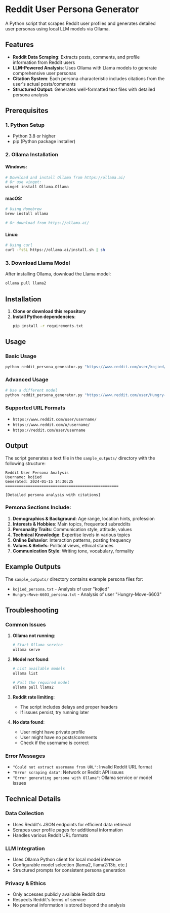 # Reddit User Persona Generator

A Python script that scrapes Reddit user profiles and generates detailed user personas using local LLM models via Ollama.

## Features

- **Reddit Data Scraping**: Extracts posts, comments, and profile information from Reddit users
- **LLM-Powered Analysis**: Uses Ollama with Llama models to generate comprehensive user personas
- **Citation System**: Each persona characteristic includes citations from the user's actual posts/comments
- **Structured Output**: Generates well-formatted text files with detailed persona analysis

## Prerequisites

### 1. Python Setup
- Python 3.8 or higher
- pip (Python package installer)

### 2. Ollama Installation

#### Windows:
```bash
# Download and install Ollama from https://ollama.ai/
# Or use winget:
winget install Ollama.Ollama
```

#### macOS:
```bash
# Using Homebrew
brew install ollama

# Or download from https://ollama.ai/
```

#### Linux:
```bash
# Using curl
curl -fsSL https://ollama.ai/install.sh | sh
```
### 3. Download Llama Model
After installing Ollama, download the Llama model:
```bash
ollama pull llama2
```

## Installation

1. **Clone or download this repository**
2. **Install Python dependencies**:
   ```bash
   pip install -r requirements.txt
   ```
## Usage

### Basic Usage
```bash
python reddit_persona_generator.py "https://www.reddit.com/user/kojied/"
```

### Advanced Usage
```bash
# Use a different model
python reddit_persona_generator.py "https://www.reddit.com/user/Hungry-Move-6603/" --model llama2:13b
```

### Supported URL Formats
- `https://www.reddit.com/user/username/`
- `https://www.reddit.com/u/username/`
- `https://reddit.com/user/username`

## Output

The script generates a text file in the `sample_outputs/` directory with the following structure:

```
Reddit User Persona Analysis
Username: kojied
Generated: 2024-01-15 14:30:25
==================================================

[Detailed persona analysis with citations]
```
### Persona Sections Include:
1. **Demographics & Background**: Age range, location hints, profession
2. **Interests & Hobbies**: Main topics, frequented subreddits
3. **Personality Traits**: Communication style, attitude, values
4. **Technical Knowledge**: Expertise levels in various topics
5. **Online Behavior**: Interaction patterns, posting frequency
6. **Values & Beliefs**: Political views, ethical stances
7. **Communication Style**: Writing tone, vocabulary, formality

## Example Outputs

The `sample_outputs/` directory contains example persona files for:
- `kojied_persona.txt` - Analysis of user "kojied"
- `Hungry-Move-6603_persona.txt` - Analysis of user "Hungry-Move-6603"

## Troubleshooting

### Common Issues

1. **Ollama not running**:
   ```bash
   # Start Ollama service
   ollama serve
   ```

2. **Model not found**:
   ```bash
   # List available models
   ollama list
   
   # Pull the required model
   ollama pull llama2
   ```

3. **Reddit rate limiting**:
   - The script includes delays and proper headers
   - If issues persist, try running later

4. **No data found**:
   - User might have private profile
   - User might have no posts/comments
   - Check if the username is correct

### Error Messages

- `"Could not extract username from URL"`: Invalid Reddit URL format
- `"Error scraping data"`: Network or Reddit API issues
- `"Error generating persona with Ollama"`: Ollama service or model issues

## Technical Details

### Data Collection
- Uses Reddit's JSON endpoints for efficient data retrieval
- Scrapes user profile pages for additional information
- Handles various Reddit URL formats

### LLM Integration
- Uses Ollama Python client for local model inference
- Configurable model selection (llama2, llama2:13b, etc.)
- Structured prompts for consistent persona generation

### Privacy & Ethics
- Only accesses publicly available Reddit data
- Respects Reddit's terms of service
- No personal information is stored beyond the analysis

